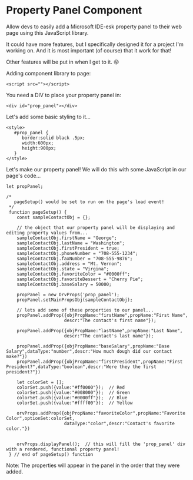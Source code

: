 # Property Panel Component
Allow devs to easily add a Microsoft IDE-esk property panel to their web page using this JavaScript library.

It could have more features, but I specifically designed it for a project I'm working on. And it
is most important (of course) that it work for that!

Other features will be put in when I get to it. 😛

Adding component library to page:
```
<script src=""></script>
```

You need a DIV to place your property panel in:
```
<div id="prop_panel"></div>
```

Let's add some basic styling to it...
```
<style>
   #prop_panel {
      border:solid black .5px;
      width:600px;
      height:900px;
   }
</style>
```
Let's make our property panel! We will do this with some JavaScript in our page's code...

```
let propPanel;

/*
   pageSetup() would be set to run on the page's load event!
 */
 function pageSetup() {
    const sampleContactObj = {};
 
    // the object that our property panel will be displaying and editing property values from...
    sampleContactObj.firstName = "George";
    sampleContactObj.lastName = "Washington";
    sampleContactObj.firstPresident = true;
    sampleContactObj.phoneNumber = "708-555-1234";
    sampleContactObj.faxNumber = "708-555-9876";
    sampleContactObj.address = "Mt. Vernon";
    sampleContactObj.state = "Virgina";
    sampleContactObj.favoriteColor = "#0000ff";
    sampleContactObj.favoriteDessert = "Cherry Pie";
    sampleContactObj.baseSalary = 50000;
    
    propPanel = new OrvProps('prop_panel');
    propPanel.setMainPropsObj(sampleContactObj);
    
    // lets add some of these properties to our panel...
    propPanel.addProp({objPropName:"firstName",propName:"First Name",
                      descr:"The contact's first name"});
                                            
    propPanel.addProp({objPropName:"lastName",propName:"Last Name",
                      descr:"The contact's last name"});
                      
    propPanel.addProp({objPropName:"baseSalary",propName:"Base Salary",dataType:"number",descr:"How much dough did our contact make?"})
    propPanel.addProp({objPropName:"firstPresident",propName:"First President?",dataType:"boolean",descr:"Were they the first president?"})
    
    let colorSet = [];
    colorSet.push({value:"#ff0000"});  // Red
    colorSet.push({value:"#008000"});  // Green
    colorSet.push({value:"#0000ff"});  // Blue
    colorSet.push({value:"#ffff00"});  // Yellow
    
    orvProps.addProp({objPropName:"favoriteColor",propName:"Favorite Color",optionSet:colorSet,
                      dataType:"color",descr:"Contact's favorite color."})
                      
    
    orvProps.displayPanel();  // this will fill the 'prop_panel' div with a rendered, functional property panel!
 } // end of pageSetup() function 
```

Note: The properties will appear in the panel in the order that they were added.
